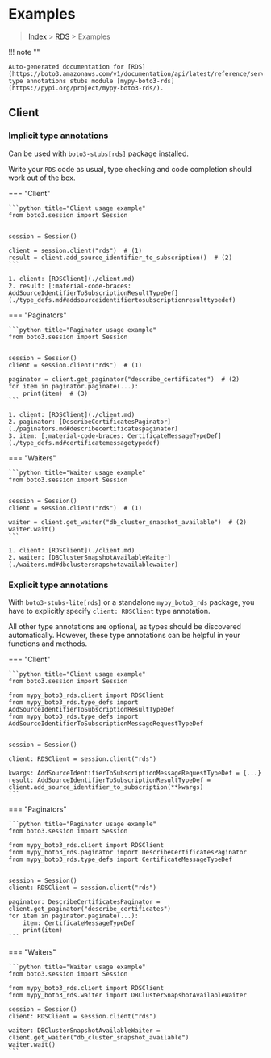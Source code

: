 # Examples

> [Index](../README.md) > [RDS](./README.md) > Examples

!!! note ""

    Auto-generated documentation for [RDS](https://boto3.amazonaws.com/v1/documentation/api/latest/reference/services/rds.html#RDS)
    type annotations stubs module [mypy-boto3-rds](https://pypi.org/project/mypy-boto3-rds/).

## Client

### Implicit type annotations

Can be used with `boto3-stubs[rds]` package installed.

Write your `RDS` code as usual,
type checking and code completion should work out of the box.


=== "Client"

    ```python title="Client usage example"
    from boto3.session import Session


    session = Session()

    client = session.client("rds")  # (1)
    result = client.add_source_identifier_to_subscription()  # (2)
    ```

    1. client: [RDSClient](./client.md)
    2. result: [:material-code-braces: AddSourceIdentifierToSubscriptionResultTypeDef](./type_defs.md#addsourceidentifiertosubscriptionresulttypedef) 



=== "Paginators"

    ```python title="Paginator usage example"
    from boto3.session import Session


    session = Session()
    client = session.client("rds")  # (1)

    paginator = client.get_paginator("describe_certificates")  # (2)
    for item in paginator.paginate(...):
        print(item)  # (3)
    ```

    1. client: [RDSClient](./client.md)
    2. paginator: [DescribeCertificatesPaginator](./paginators.md#describecertificatespaginator)
    3. item: [:material-code-braces: CertificateMessageTypeDef](./type_defs.md#certificatemessagetypedef) 



=== "Waiters"

    ```python title="Waiter usage example"
    from boto3.session import Session


    session = Session()
    client = session.client("rds")  # (1)

    waiter = client.get_waiter("db_cluster_snapshot_available")  # (2)
    waiter.wait()
    ```

    1. client: [RDSClient](./client.md)
    2. waiter: [DBClusterSnapshotAvailableWaiter](./waiters.md#dbclustersnapshotavailablewaiter)


### Explicit type annotations

With `boto3-stubs-lite[rds]`
or a standalone `mypy_boto3_rds` package, you have to explicitly specify `client: RDSClient` type annotation.

All other type annotations are optional, as types should be discovered automatically.
However, these type annotations can be helpful in your functions and methods.


=== "Client"

    ```python title="Client usage example"
    from boto3.session import Session

    from mypy_boto3_rds.client import RDSClient
    from mypy_boto3_rds.type_defs import AddSourceIdentifierToSubscriptionResultTypeDef
    from mypy_boto3_rds.type_defs import AddSourceIdentifierToSubscriptionMessageRequestTypeDef


    session = Session()

    client: RDSClient = session.client("rds")

    kwargs: AddSourceIdentifierToSubscriptionMessageRequestTypeDef = {...}
    result: AddSourceIdentifierToSubscriptionResultTypeDef = client.add_source_identifier_to_subscription(**kwargs)
    ```



=== "Paginators"

    ```python title="Paginator usage example"
    from boto3.session import Session

    from mypy_boto3_rds.client import RDSClient
    from mypy_boto3_rds.paginator import DescribeCertificatesPaginator
    from mypy_boto3_rds.type_defs import CertificateMessageTypeDef


    session = Session()
    client: RDSClient = session.client("rds")

    paginator: DescribeCertificatesPaginator = client.get_paginator("describe_certificates")
    for item in paginator.paginate(...):
        item: CertificateMessageTypeDef
        print(item)
    ```



=== "Waiters"

    ```python title="Waiter usage example"
    from boto3.session import Session

    from mypy_boto3_rds.client import RDSClient
    from mypy_boto3_rds.waiter import DBClusterSnapshotAvailableWaiter

    session = Session()
    client: RDSClient = session.client("rds")

    waiter: DBClusterSnapshotAvailableWaiter = client.get_waiter("db_cluster_snapshot_available")
    waiter.wait()
    ```


